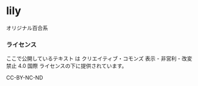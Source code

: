 # lily
オリジナル百合系


### ライセンス
ここで公開しているテキスト は クリエイティブ・コモンズ 表示 - 非営利 - 改変禁止 4.0 国際 ライセンスの下に提供されています。

CC-BY-NC-ND
